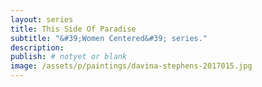 ```yaml
---
layout: series
title: This Side Of Paradise
subtitle: "&#39;Women Centered&#39; series."
description:
publish: # notyet or blank
image: /assets/p/paintings/davina-stephens-2017015.jpg
---
```


